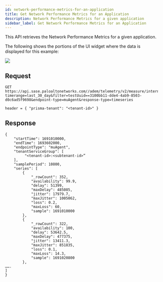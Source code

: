 ```yaml
---
id: network-performance-metrics-for-an-application
title: Get Network Performance Metrics for an Application
description: Network Performance Metrics for a given application
sidebar_label: Get Network Performance Metrics for an Application
---
```


This API retrieves the Network Performance Metrics for a given application.

The following shows the portions of the UI widget where the data is displayed for this example:

![](/sase/img/adem/DOCS-3771-network-performance-metircs-for-an-app.png)


## Request

    GET https://api.sase.paloaltonetworks.com//adem/telemetry/v2/measure/internet/metric? timerange=last_30_day&filter=testUuid==3100bb11-dde4-4ab9-8503-d0c6ad5f9698&endpoint-type=muAgent&response-type=timeseries
     
    header = { "prisma-tenant": "<tenant-id>" }


## Response

    {
        "startTime": 1691010000,
        "endTime": 1693602000,
        "endpointType": "muAgent",
        "tenantServiceGroup": [
             "<tenant-id>:<subtenant-id>”
        ],
        "samplePeriod": 10800,
        "series": [
            {
                "_rowCount": 352,
                "availability": 99.9,
                "delay": 51399,
                "maxDelay": 485085,
                "jitter": 17979.7,
                "maxJitter": 1005062,
                "loss": 0.2,
                "maxLoss": 60,
                "sample": 1691010000
            },
            {
                "_rowCount": 322,
                "availability": 100,
                "delay": 53642.5,
                "maxDelay": 477375,
                "jitter": 13411.3,
                "maxJitter": 851835,
                "loss": 0.1,
                "maxLoss": 14.3,
                "sample": 1691020800
            },
    …….
    ]
    }

